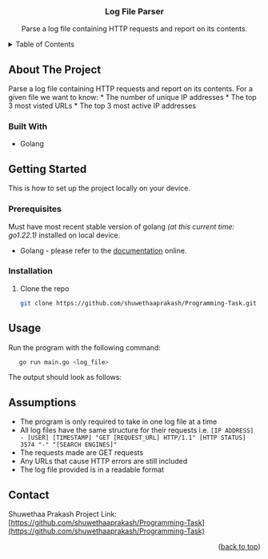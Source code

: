 <!-- Improved compatibility of back to top link: See: https://github.com/othneildrew/Best-README-Template/pull/73 -->
<a name="readme-top"></a>

<!-- PROJECT LOGO -->
<br />

<h3 align="center">Log File Parser</h3>

  <p align="center">
    Parse a log file containing HTTP requests and report on its contents.
    <br />
  </p>
</div>



<!-- TABLE OF CONTENTS -->
<details>
  <summary>Table of Contents</summary>
  <ol>
    <li>
      <a href="#about-the-project">About The Project</a>
      <ul>
        <li><a href="#built-with">Built With</a></li>
      </ul>
    </li>
    <li>
      <a href="#getting-started">Getting Started</a>
      <ul>
        <li><a href="#prerequisites">Prerequisites</a></li>
        <li><a href="#installation">Installation</a></li>
      </ul>
    </li>
    <li><a href="#usage">Usage</a></li>
    <li><a href="#assumptions">Assumptions</a></li>
    <li><a href="#contact">Contact</a></li>
  </ol>
</details>



<!-- ABOUT THE PROJECT -->
## About The Project
Parse a log file containing HTTP requests and report on its contents. For a given file we want to know:
    * The number of unique IP addresses
    * The top 3 most visted URLs
    * The top 3 most active IP addresses


### Built With

* Golang


<!-- GETTING STARTED -->
## Getting Started

This is how to set up the project locally on your device. 

### Prerequisites

Must have most recent stable version of golang _(at this current time: go1.22.1)_ installed on local device.
* Golang - please refer to the [documentation](https://go.dev/doc/install) online.

### Installation

1. Clone the repo
   ```sh
   git clone https://github.com/shuwethaaprakash/Programming-Task.git
   ```


<!-- USAGE EXAMPLES -->
## Usage

Run the program with the following command:
```sh
   go run main.go <log_file>
```

The output should look as follows:


<!-- ASSUMPTIONS -->
## Assumptions

- The program is only required to take in one log file at a time
- All log files have the same structure for their requests i.e.
  `[IP ADDRESS] - [USER] [TIMESTAMP] "GET [REQUEST_URL] HTTP/1.1" [HTTP STATUS] 3574 "-" "[SEARCH ENGINES]"`
- The requests made are GET requests
- Any URLs that cause HTTP errors are still included
- The log file provided is in a readable format

<!-- CONTACT -->
## Contact

Shuwethaa Prakash
Project Link: [https://github.com/shuwethaaprakash/Programming-Task](https://github.com/shuwethaaprakash/Programming-Task)

<p align="right">(<a href="#readme-top">back to top</a>)</p>


<!-- MARKDOWN LINKS & IMAGES -->
<!-- https://www.markdownguide.org/basic-syntax/#reference-style-links -->
[contributors-shield]: https://img.shields.io/github/contributors/shuwethaaprakash/Programming-Task.svg?style=for-the-badge
[contributors-url]: https://github.com/shuwethaaprakash/Programming-Task/graphs/contributors
[forks-shield]: https://img.shields.io/github/forks/shuwethaaprakash/Programming-Task.svg?style=for-the-badge
[forks-url]: https://github.com/shuwethaaprakash/Programming-Task/network/members
[stars-shield]: https://img.shields.io/github/stars/shuwethaaprakash/Programming-Task.svg?style=for-the-badge
[stars-url]: https://github.com/shuwethaaprakash/Programming-Task/stargazers
[issues-shield]: https://img.shields.io/github/issues/shuwethaaprakash/Programming-Task.svg?style=for-the-badge
[issues-url]: https://github.com/shuwethaaprakash/Programming-Task/issues
[license-shield]: https://img.shields.io/github/license/shuwethaaprakash/Programming-Task.svg?style=for-the-badge
[license-url]: https://github.com/shuwethaaprakash/Programming-Task/blob/master/LICENSE.txt
[linkedin-shield]: https://img.shields.io/badge/-LinkedIn-black.svg?style=for-the-badge&logo=linkedin&colorB=555
[linkedin-url]: https://linkedin.com/in/linkedin_username
[product-screenshot]: images/screenshot.png
